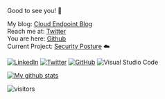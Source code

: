 Good to see you! :mage:   



My blog: [Cloud Endpoint Blog](https://simonhakansson.com)  
Reach me at: [Twitter](https://twitter.com/0fflineDocs)   
You are here: [Github](https://github.com/0fflinedocs)       
Current Project: [Security Posture](https://github.com/0fflineDocs/Powershell/tree/master/Windows/SecurityPosture) :cloud:  


<a href="https://www.linkedin.com/in/simon-h%C3%A5kansson-20163b137/">![LinkedIn](https://img.shields.io/badge/linkedin-%230077B5.svg?style=for-the-badge&logo=linkedin&logoColor=white)</a>
<a href="https://twitter.com/0fflineDocs">![Twitter](https://img.shields.io/badge/Twitter-%231DA1F2.svg?style=for-the-badge&logo=Twitter&logoColor=white)</a>
<a href="https://github.com/0fflinedocs">![GitHub](https://img.shields.io/badge/github-%23121011.svg?style=for-the-badge&logo=github&logoColor=white)</a>
![Visual Studio Code](https://img.shields.io/badge/Visual%20Studio%20Code-0078d7.svg?style=for-the-badge&logo=visual-studio-code&logoColor=white)


[![My github stats](https://github-readme-stats.vercel.app/api?username=0fflineDocs)](https://github.com/0fflineDocs)
  
![visitors](https://visitor-badge.laobi.icu/badge?page_id=0fflineDocs.0fflineDocs)

<!--
**0fflinedocs//0fflinedocs** is a ✨ _special_ ✨ repository because its `README.md` (this file) appears on your GitHub profile.
--!>
